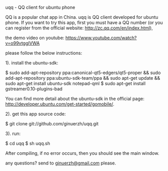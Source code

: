uqq - QQ client for ubuntu phone

QQ is a popular chat app in China. 
uqq is QQ client developed for ubuntu phone. If you want to try this app, first you must have a QQ number (or you can register from the official website: http://zc.qq.com/en/index.html), 

the demo video on youtube:
https://www.youtube.com/watch?v=o99vtgglVWA

please follow the below instructions:

1). install the ubuntu-sdk:

$ sudo add-apt-repository ppa:canonical-qt5-edgers/qt5-proper && sudo add-apt-repository ppa:ubuntu-sdk-team/ppa && sudo apt-get update && sudo apt-get install ubuntu-sdk notepad-qml
$ sudo apt-get install gstreamer0.10-plugins-bad

You can find more detail about the ubuntu-sdk in the official page: http://developer.ubuntu.com/get-started/gomobile/.

2). get this app source code:

$ git clone git://github.com/ginuerzh/uqq.git

3). run:

$ cd uqq
$ sh uqq.sh

After compiling, if no error occurs, then you should see the main window.

any questions? send to ginuerzh@gmail.com please.


